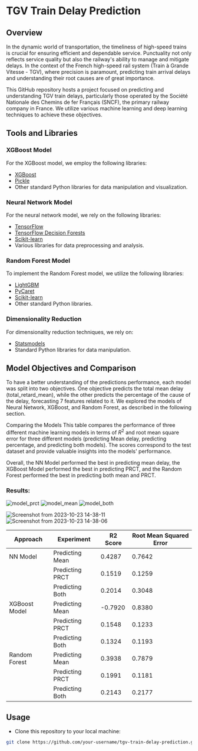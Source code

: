 # TGV Train Delay Prediction

## Overview

In the dynamic world of transportation, the timeliness of high-speed trains is crucial for ensuring efficient and dependable service. Punctuality not only reflects service quality but also the railway's ability to manage and mitigate delays. In the context of the French high-speed rail system (Train à Grande Vitesse - TGV), where precision is paramount, predicting train arrival delays and understanding their root causes are of great importance.

This GitHub repository hosts a project focused on predicting and understanding TGV train delays, particularly those operated by the Société Nationale des Chemins de fer Français (SNCF), the primary railway company in France. We utilize various machine learning and deep learning techniques to achieve these objectives.

## Tools and Libraries

### XGBoost Model

For the XGBoost model, we employ the following libraries:

- [XGBoost](https://xgboost.readthedocs.io/en/latest/)
- [Pickle](https://docs.python.org/3/library/pickle.html)
- Other standard Python libraries for data manipulation and visualization.

### Neural Network Model

For the neural network model, we rely on the following libraries:

- [TensorFlow](https://www.tensorflow.org/)
- [TensorFlow Decision Forests](https://www.tensorflow.org/decision_forests)
- [Scikit-learn](https://scikit-learn.org/stable/)
- Various libraries for data preprocessing and analysis.

### Random Forest Model

To implement the Random Forest model, we utilize the following libraries:

- [LightGBM](https://lightgbm.readthedocs.io/en/latest/)
- [PyCaret](https://pycaret.org/)
- [Scikit-learn](https://scikit-learn.org/stable/)
- Other standard Python libraries.

### Dimensionality Reduction

For dimensionality reduction techniques, we rely on:

- [Statsmodels](https://www.statsmodels.org/stable/index.html)
- Standard Python libraries for data manipulation.


## Model Objectives and Comparison
To have a better understanding of the predictions performance, each model was split into two objectives. One objective predicts the total mean delay (total_retard_mean), while the other predicts the percentage of the cause of the delay, forecasting 7 features related to it. We explored the models of Neural Network, XGBoost, and Random Forest, as described in the following section.

Comparing the Models
This table compares the performance of three different machine learning models in terms of $R^2$ and root mean square error for three different models (predicting Mean delay, predicting percentage, and predicting both models). The scores correspond to the test dataset and provide valuable insights into the models' performance.

Overall, the NN Model performed the best in predicting mean delay, the XGBoost Model performed the best in predicting PRCT, and the Random Forest performed the best in predicting both mean and PRCT.

### Results: 
![model_prct](https://github.com/Lucasvitoriano25/PredDelay_TGVTrains/assets/52925699/443638a1-172c-485a-a16c-3d1853b952f5)
![model_mean](https://github.com/Lucasvitoriano25/PredDelay_TGVTrains/assets/52925699/28bedd13-4dc9-4967-b233-ff54f5c24d43)
![model_both](https://github.com/Lucasvitoriano25/PredDelay_TGVTrains/assets/52925699/760fd845-ab23-45c3-a248-36869b0c996e)

![Screenshot from 2023-10-23 14-38-11](https://github.com/Lucasvitoriano25/PredDelay_TGVTrains/assets/52925699/19d0e360-45f7-44c8-9a34-c45ca3305d53)
![Screenshot from 2023-10-23 14-38-06](https://github.com/Lucasvitoriano25/PredDelay_TGVTrains/assets/52925699/de3798d1-89d4-47af-8d89-f3ae1eaf1f89)




| Approach       | Experiment        | R2 Score | Root Mean Squared Error |
|----------------|-------------------|----------|--------------------------|
| NN Model       | Predicting Mean   | 0.4287   | 0.7642                   |
|                | Predicting PRCT   | 0.1519   | 0.1259                   |
|                | Predicting Both   | 0.2014   | 0.3048                   |
| XGBoost Model  | Predicting Mean   | -0.7920  | 0.8380                   |
|                | Predicting PRCT   | 0.1548   | 0.1233                   |
|                | Predicting Both   | 0.1324   | 0.1193                   |
| Random Forest  | Predicting Mean   | 0.3938   | 0.7879                   |
|                | Predicting PRCT   | 0.1991   | 0.1181                   |
|                | Predicting Both   | 0.2143   | 0.2177                   |

## Usage

- Clone this repository to your local machine:

```bash
git clone https://github.com/your-username/tgv-train-delay-prediction.git´´´ 

